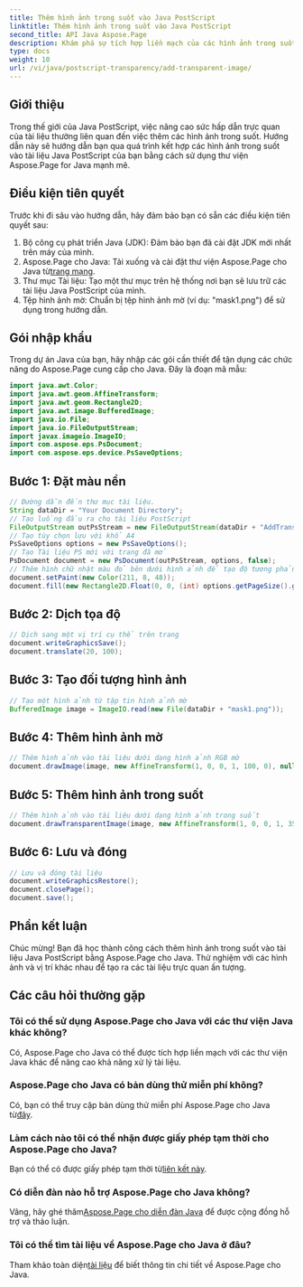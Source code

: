 ```yaml
---
title: Thêm hình ảnh trong suốt vào Java PostScript
linktitle: Thêm hình ảnh trong suốt vào Java PostScript
second_title: API Java Aspose.Page
description: Khám phá sự tích hợp liền mạch của các hình ảnh trong suốt trong tài liệu Java PostScript với Aspose.Page dành cho Java. Nâng cao trực quan hóa tài liệu của bạn một cách dễ dàng.
type: docs
weight: 10
url: /vi/java/postscript-transparency/add-transparent-image/
---
```

## Giới thiệu
Trong thế giới của Java PostScript, việc nâng cao sức hấp dẫn trực quan của tài liệu thường liên quan đến việc thêm các hình ảnh trong suốt. Hướng dẫn này sẽ hướng dẫn bạn qua quá trình kết hợp các hình ảnh trong suốt vào tài liệu Java PostScript của bạn bằng cách sử dụng thư viện Aspose.Page for Java mạnh mẽ.
## Điều kiện tiên quyết
Trước khi đi sâu vào hướng dẫn, hãy đảm bảo bạn có sẵn các điều kiện tiên quyết sau:
1. Bộ công cụ phát triển Java (JDK): Đảm bảo bạn đã cài đặt JDK mới nhất trên máy của mình.
2.  Aspose.Page cho Java: Tải xuống và cài đặt thư viện Aspose.Page cho Java từ[trang mạng](https://releases.aspose.com/page/java/).
3. Thư mục Tài liệu: Tạo một thư mục trên hệ thống nơi bạn sẽ lưu trữ các tài liệu Java PostScript của mình.
4. Tệp hình ảnh mờ: Chuẩn bị tệp hình ảnh mờ (ví dụ: "mask1.png") để sử dụng trong hướng dẫn.
## Gói nhập khẩu
Trong dự án Java của bạn, hãy nhập các gói cần thiết để tận dụng các chức năng do Aspose.Page cung cấp cho Java. Đây là đoạn mã mẫu:
```java
import java.awt.Color;
import java.awt.geom.AffineTransform;
import java.awt.geom.Rectangle2D;
import java.awt.image.BufferedImage;
import java.io.File;
import java.io.FileOutputStream;
import javax.imageio.ImageIO;
import com.aspose.eps.PsDocument;
import com.aspose.eps.device.PsSaveOptions;
```
## Bước 1: Đặt màu nền
```java
// Đường dẫn đến thư mục tài liệu.
String dataDir = "Your Document Directory";
// Tạo luồng đầu ra cho tài liệu PostScript
FileOutputStream outPsStream = new FileOutputStream(dataDir + "AddTransparentImage_outPS.ps");
// Tạo tùy chọn lưu với khổ A4
PsSaveOptions options = new PsSaveOptions();
// Tạo Tài liệu PS mới với trang đã mở
PsDocument document = new PsDocument(outPsStream, options, false);
// Thêm hình chữ nhật màu đỏ bên dưới hình ảnh để tạo độ tương phản trực quan
document.setPaint(new Color(211, 8, 48));
document.fill(new Rectangle2D.Float(0, 0, (int) options.getPageSize().getWidth(), 300));
```
## Bước 2: Dịch tọa độ
```java
// Dịch sang một vị trí cụ thể trên trang
document.writeGraphicsSave();
document.translate(20, 100);
```
## Bước 3: Tạo đối tượng hình ảnh
```java
// Tạo một hình ảnh từ tập tin hình ảnh mờ
BufferedImage image = ImageIO.read(new File(dataDir + "mask1.png"));
```
## Bước 4: Thêm hình ảnh mờ
```java
// Thêm hình ảnh vào tài liệu dưới dạng hình ảnh RGB mờ
document.drawImage(image, new AffineTransform(1, 0, 0, 1, 100, 0), null);
```
## Bước 5: Thêm hình ảnh trong suốt
```java
// Thêm hình ảnh vào tài liệu dưới dạng hình ảnh trong suốt
document.drawTransparentImage(image, new AffineTransform(1, 0, 0, 1, 350, 0), 255);
```
## Bước 6: Lưu và đóng
```java
// Lưu và đóng tài liệu
document.writeGraphicsRestore();
document.closePage();
document.save();
```
## Phần kết luận
Chúc mừng! Bạn đã học thành công cách thêm hình ảnh trong suốt vào tài liệu Java PostScript bằng Aspose.Page cho Java. Thử nghiệm với các hình ảnh và vị trí khác nhau để tạo ra các tài liệu trực quan ấn tượng.
## Các câu hỏi thường gặp
### Tôi có thể sử dụng Aspose.Page cho Java với các thư viện Java khác không?
Có, Aspose.Page cho Java có thể được tích hợp liền mạch với các thư viện Java khác để nâng cao khả năng xử lý tài liệu.
### Aspose.Page cho Java có bản dùng thử miễn phí không?
 Có, bạn có thể truy cập bản dùng thử miễn phí Aspose.Page cho Java từ[đây](https://releases.aspose.com/).
### Làm cách nào tôi có thể nhận được giấy phép tạm thời cho Aspose.Page cho Java?
 Bạn có thể có được giấy phép tạm thời từ[liên kết này](https://purchase.aspose.com/temporary-license/).
### Có diễn đàn nào hỗ trợ Aspose.Page cho Java không?
 Vâng, hãy ghé thăm[Aspose.Page cho diễn đàn Java](https://forum.aspose.com/c/page/39) để được cộng đồng hỗ trợ và thảo luận.
### Tôi có thể tìm tài liệu về Aspose.Page cho Java ở đâu?
 Tham khảo toàn diện[tài liệu](https://reference.aspose.com/page/java/) để biết thông tin chi tiết về Aspose.Page cho Java.
